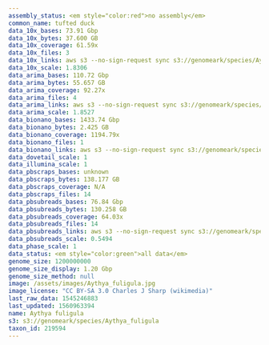 ```yaml
---
assembly_status: <em style="color:red">no assembly</em>
common_name: tufted duck
data_10x_bases: 73.91 Gbp
data_10x_bytes: 37.600 GB
data_10x_coverage: 61.59x
data_10x_files: 3
data_10x_links: aws s3 --no-sign-request sync s3://genomeark/species/Aythya_fuligula/bAytFul2/genomic_data/10x/ .<br>
data_10x_scale: 1.8306
data_arima_bases: 110.72 Gbp
data_arima_bytes: 55.657 GB
data_arima_coverage: 92.27x
data_arima_files: 4
data_arima_links: aws s3 --no-sign-request sync s3://genomeark/species/Aythya_fuligula/bAytFul2/genomic_data/arima/ .<br>
data_arima_scale: 1.8527
data_bionano_bases: 1433.74 Gbp
data_bionano_bytes: 2.425 GB
data_bionano_coverage: 1194.79x
data_bionano_files: 1
data_bionano_links: aws s3 --no-sign-request sync s3://genomeark/species/Aythya_fuligula/bAytFul2/genomic_data/bionano/ .<br>
data_dovetail_scale: 1
data_illumina_scale: 1
data_pbscraps_bases: unknown
data_pbscraps_bytes: 138.177 GB
data_pbscraps_coverage: N/A
data_pbscraps_files: 14
data_pbsubreads_bases: 76.84 Gbp
data_pbsubreads_bytes: 130.258 GB
data_pbsubreads_coverage: 64.03x
data_pbsubreads_files: 14
data_pbsubreads_links: aws s3 --no-sign-request sync s3://genomeark/species/Aythya_fuligula/bAytFul2/genomic_data/pacbio/ . --exclude "*scraps.bam*"<br>
data_pbsubreads_scale: 0.5494
data_phase_scale: 1
data_status: <em style="color:green">all data</em>
genome_size: 1200000000
genome_size_display: 1.20 Gbp
genome_size_method: null
image: /assets/images/Aythya_fuligula.jpg
image_license: "CC BY-SA 3.0 Charles J Sharp (wikimedia)"
last_raw_data: 1545246883
last_updated: 1560963394
name: Aythya fuligula
s3: s3://genomeark/species/Aythya_fuligula
taxon_id: 219594
---
```

